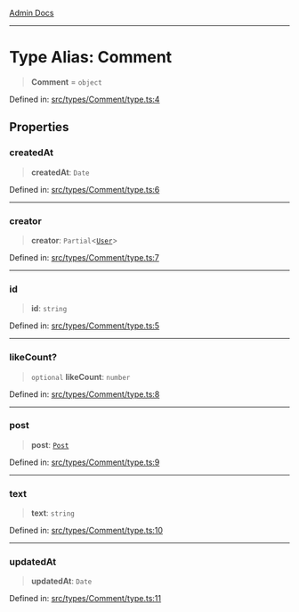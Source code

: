 [Admin Docs](/)

***

# Type Alias: Comment

> **Comment** = `object`

Defined in: [src/types/Comment/type.ts:4](https://github.com/PalisadoesFoundation/talawa-admin/blob/main/src/types/Comment/type.ts#L4)

## Properties

### createdAt

> **createdAt**: `Date`

Defined in: [src/types/Comment/type.ts:6](https://github.com/PalisadoesFoundation/talawa-admin/blob/main/src/types/Comment/type.ts#L6)

***

### creator

> **creator**: `Partial`\<[`User`](types\User\type\README\type-aliases\User.md)\>

Defined in: [src/types/Comment/type.ts:7](https://github.com/PalisadoesFoundation/talawa-admin/blob/main/src/types/Comment/type.ts#L7)

***

### id

> **id**: `string`

Defined in: [src/types/Comment/type.ts:5](https://github.com/PalisadoesFoundation/talawa-admin/blob/main/src/types/Comment/type.ts#L5)

***

### likeCount?

> `optional` **likeCount**: `number`

Defined in: [src/types/Comment/type.ts:8](https://github.com/PalisadoesFoundation/talawa-admin/blob/main/src/types/Comment/type.ts#L8)

***

### post

> **post**: [`Post`](types\Post\type\README\type-aliases\Post.md)

Defined in: [src/types/Comment/type.ts:9](https://github.com/PalisadoesFoundation/talawa-admin/blob/main/src/types/Comment/type.ts#L9)

***

### text

> **text**: `string`

Defined in: [src/types/Comment/type.ts:10](https://github.com/PalisadoesFoundation/talawa-admin/blob/main/src/types/Comment/type.ts#L10)

***

### updatedAt

> **updatedAt**: `Date`

Defined in: [src/types/Comment/type.ts:11](https://github.com/PalisadoesFoundation/talawa-admin/blob/main/src/types/Comment/type.ts#L11)
